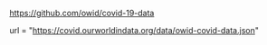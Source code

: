 https://github.com/owid/covid-19-data

url = "https://covid.ourworldindata.org/data/owid-covid-data.json"